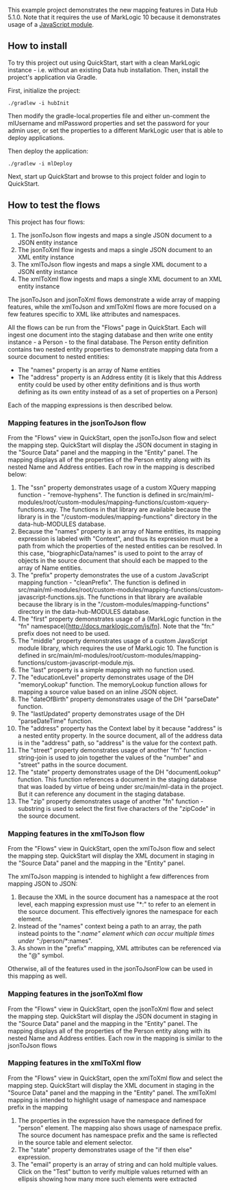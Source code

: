 This example project demonstrates the new mapping features in Data Hub 5.1.0. Note that it requires the use of MarkLogic 
10 because it demonstrates usage of a [JavaScript module](https://docs.marklogic.com/guide/jsref/modules).

## How to install

To try this project out using QuickStart, start with a clean MarkLogic instance - i.e. without an existing Data hub installation.
Then, install the project's application via Gradle. 

First, initialize the project:

    ./gradlew -i hubInit
    
Then modify the gradle-local.properties file and either un-comment the mlUsername and mlPassword properties and set the
password for your admin user, or set the properties to a different MarkLogic user that is able to deploy applications. 

Then deploy the application:

    ./gradlew -i mlDeploy

Next, start up QuickStart and browse to this project folder and login to QuickStart. 

## How to test the flows

This project has four flows:

1. The jsonToJson flow ingests and maps a single JSON document to a JSON entity instance
1. The jsonToXml flow ingests and maps a single JSON document to an XML entity instance
1. The xmlToJson flow ingests and maps a single XML document to a JSON entity instance
1. The xmlToXml flow ingests and maps a single XML document to an XML entity instance

The jsonToJson and jsonToXml flows demonstrate a wide array of mapping features, while the xmlToJson and xmlToXml flows are more focused on a few
features specific to XML like attributes and namespaces.

All the flows can be run from the "Flows" page in QuickStart. Each will ingest one document into the staging database and then
write one entity instance - a Person - to the final database. The Person entity definition contains two nested entity 
properties to demonstrate mapping data from a source document to nested entities:

- The "names" property is an array of Name entities
- The "address" property is an Address entity (it is likely that this Address entity could be used by other entity 
definitions and is thus worth defining as its own entity instead of as a set of properties on a Person)

Each of the mapping expressions is then described below. 

### Mapping features in the jsonToJson flow

From the "Flows" view in QuickStart, open the jsonToJson flow and select the mapping step. QuickStart will display the 
JSON document in staging in the "Source Data" panel and the mapping in the "Entity" panel. The mapping displays all of 
the properties of the Person entity along with its nested Name and Address entities. Each row in the mapping is described below:

1. The "ssn" property demonstrates usage of a custom XQuery mapping function - "remove-hyphens". The function is defined
in src/main/ml-modules/root/custom-modules/mapping-functions/custom-xquery-functions.xqy. The functions in that library 
are available because the library is in the "/custom-modules/mapping-functions" directory in the data-hub-MODULES database.
1. Because the "names" property is an array of Name entities, its mapping expression is labeled with "Context", and thus its
expression must be a path from which the properties of the nested entities can be resolved. In this case, "biographicData/names" 
is used to point to the array of objects in the source document that should each be mapped to the array of Name entities. 
1. The "prefix" property demonstrates the use of a custom JavaScript mapping function - "cleanPrefix". The function is defined 
in src/main/ml-modules/root/custom-modules/mapping-functions/custom-javascript-functions.sjs. The functions in that library 
are available because the library is in the "/custom-modules/mapping-functions" directory in the data-hub-MODULES database.
1. The "first" property demonstrates usage of a (MarkLogic function in the "fn" namespace)[http://docs.marklogic.com/js/fn].
Note that the "fn:" prefix does not need to be used.
1. The "middle" property demonstrates usage of a custom JavaScript module library, which requires the use of 
MarkLogic 10. The function is defined in src/main/ml-modules/root/custom-modules/mapping-functions/custom-javascript-module.mjs. 
1. The "last" property is a simple mapping with no function used. 
1. The "educationLevel" property demonstrates usage of the DH "memoryLookup" function. The memoryLookup function allows
for mapping a source value based on an inline JSON object.
1. The "dateOfBirth" property demonstrates usage of the DH "parseDate" function. 
1. The "lastUpdated" property demonstrates usage of the DH "parseDateTime" function. 
1. The "address" property has the Context label by it because "address" is a nested entity property. In the source document, 
all of the address data is in the "address" path, so "address" is the value for the context path. 
1. The "street" property demonstrates usage of another "fn" function - string-join is used to join together the values of the 
"number" and "street" paths in the source document. 
1. The "state" property demonstrates usage of the DH "documentLookup" function. This function references a document in the
staging database that was loaded by virtue of being under src/main/ml-data in the project. But it can reference any 
document in the staging database. 
1. The "zip" property demonstrates usage of another "fn" function - substring is used to select the first five characters
of the "zipCode" in the source document.

### Mapping features in the xmlToJson flow

From the "Flows" view in QuickStart, open the xmlToJson flow and select the mapping step. QuickStart will display the XML 
document in staging in the "Source Data" panel and the mapping in the "Entity" panel. 

The xmlToJson mapping is intended to highlight a few differences from mapping JSON to JSON:

1. Because the XML in the source document has a namespace at the root level, each mapping expression must use "*:" to 
refer to an element in the source document. This effectively ignores the namespace for each element.
1. Instead of the "names" context being a path to an array, the path instead points to the "*:name" element which can 
occur multiple times under "*:/person/*:names". 
1. As shown in the "prefix" mapping, XML attributes can be referenced via the "@" symbol. 

Otherwise, all of the features used in the jsonToJsonFlow can be used in this mapping as well. 

### Mapping features in the jsonToXml flow

From the "Flows" view in QuickStart, open the jsonToXml flow and select the mapping step. QuickStart will display the
JSON document in staging in the "Source Data" panel and the mapping in the "Entity" panel. The mapping displays all of
the properties of the Person entity along with its nested Name and Address entities. Each row in the mapping is similar to the jsonToJson flows

### Mapping features in the xmlToXml flow

From the "Flows" view in QuickStart, open the xmlToXml flow and select the mapping step. QuickStart will display the XML
document in staging in the "Source Data" panel and the mapping in the "Entity" panel.
The xmlToXml mapping is intended to highlight usage of namespace and namespace prefix in the mapping

1. The properties in the expression have the namespace defined for "person" element. The mapping also shows usage of namespace prefix. The source document has namespace prefix and the same is reflected in the source table and element selector.
1. The "state" property demonstrates usage of the "if then else" expression.
1. The "email" property is an array of string and can hold multiple values. Click on the "Test" button to verify multiple values returned with an ellipsis showing how many more such elements were extracted
